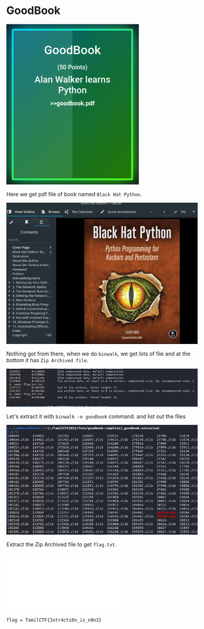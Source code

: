 # GoodBook

![](image/chall.png)

Here we get pdf file of book named `Black Hat Python`.

![](image/pd.png)

Nothing got from there, when we do `binwalk`, we get lots of file and at the bottom it has `Zip Archived file`.

![](image/bin.png)

Let's extract it with `binwalk -e goodbook` command. and list out the files

![](image/bin1.png)

Extract the Zip Archived file to get `flag.txt`.

![](image/flag.txt)

```flag = TamilCTF{3xtr4cti0n_is_n0n3}```
